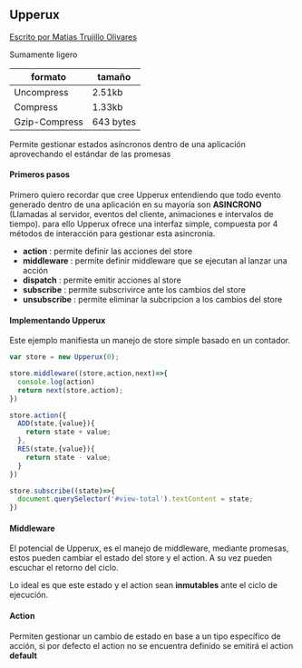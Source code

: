 ## Upperux

[Escrito por Matias Trujillo  Olivares](http://www.upp.cl)	

Sumamente ligero

| formato       | tamaño    |
| ------------- | --------- |
| Uncompress    | 2.51kb    |
| Compress      | 1.33kb    |
| Gzip-Compress | 643 bytes |

Permite gestionar estados asíncronos dentro de una aplicación aprovechando el estándar de las promesas

#### Primeros pasos

Primero quiero recordar que cree Upperux entendiendo que todo evento generado dentro de una aplicación en su mayoría son **ASINCRONO** (Llamadas al servidor, eventos del cliente, animaciones e intervalos de tiempo). para ello Upperux ofrece una interfaz simple, compuesta por 4 métodos de interacción para gestionar esta asincronia.

* **action**      : permite definir las acciones del store
* **middleware**  : permite definir middleware que se ejecutan al lanzar una acción
* **dispatch**    : permite emitir acciones al store
* **subscribe**   : permite subscrivirce ante los cambios del store
* **unsubscribe** : permite eliminar la subcripcion a los cambios del store

#### Implementando Upperux

Este ejemplo manifiesta un manejo de store simple basado en un contador.

```javascript
var store = new Upperux(0);

store.middleware((store,action,next)=>{
  console.log(action)
  return next(store,action);
})

store.action({
  ADD(state,{value}){
    return state + value;
  },
  RES(state,{value}){
    return state - value;
  }
})

store.subscribe((state)=>{
  document.querySelector('#view-total').textContent = state;
})


```

#### Middleware

El potencial de Upperux, es el manejo de middleware, mediante promesas, estos pueden cambiar el estado del store y el action. A su vez pueden escuchar el retorno del ciclo.

Lo ideal es que este estado y el action sean **inmutables** ante el ciclo de ejecución.

#### Action

Permiten gestionar un cambio de estado en base a un tipo específico de acción, si por defecto el action no se encuentra definido se emitirá el action **default**


